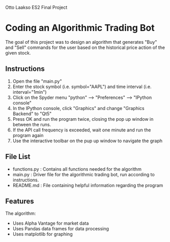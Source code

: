 Otto Laakso
ES2 Final Project

# Coding an Algorithmic Trading Bot

The goal of this project was to design an algorithm that generates "Buy" and "Sell" commands for the user based on the historical price action of the given stock.

## Instructions

1. Open the file "main.py"
2. Enter the stock symbol (i.e. symbol="AAPL") and time interval (i.e. interval="1min")
3. Click on the Spyder menu "python" --> "Preferences" --> "IPython console"
4. In the IPython console, click "Graphics" and change "Graphics Backend" to "Qt5"
5. Press OK and run the program twice, closing the pop up window in between the runs.
6. If the API call frequency is exceeded, wait one minute and run the program again 
7. Use the interactive toolbar on the pup up window to navigate the graph

## File List

- functions.py : Contains all functions needed for the algorithm
- main.py : Driver file for the algorithmic trading bot, run according to instructions.
- README.md : File containing helpful information regarding the program

## Features

The algorithm:
- Uses Alpha Vantage for market data
- Uses Pandas data frames for data processing
- Uses matplotlib for graphing
